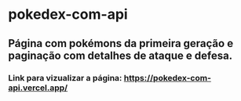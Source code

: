 # pokedex-com-api
## Página com pokémons da primeira geração e paginação com detalhes de ataque e defesa.
### Link para vizualizar a página: https://pokedex-com-api.vercel.app/
